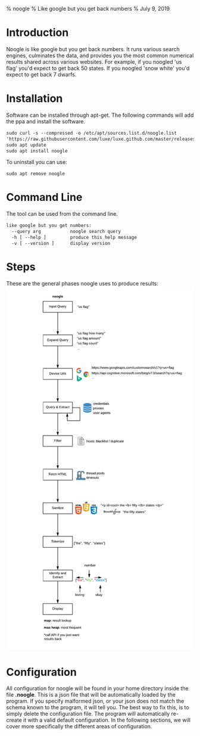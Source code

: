 % noogle
% Like google but you get back numbers
% July 9, 2019


# Introduction
Noogle is like google but you get back numbers.  It runs various search engines, culminates the data, and provides you the most common numerical results shared across various websites.  For example, if you noogled 'us flag' you'd expect to get back 50 states.  If you noogled 'snow white' you'd expect to get back 7 dwarfs.  


# Installation
Software can be installed through apt-get.  The following commands will add the ppa and install the software.  
```
sudo curl -s --compressed -o /etc/apt/sources.list.d/noogle.list 'https://raw.githubusercontent.com/luxe/luxe.github.com/master/releases/noogle/noogle.list'
sudo apt update
sudo apt install noogle

```
To uninstall you can use:  
```
sudo apt remove noogle
```



# Command Line
The tool can be used from the command line.  
```
like google but you get numbers:
  --query arg           noogle search query
  -h [ --help ]         produce this help message
  -v [ --version ]      display version

```



# Steps
These are the general phases noogle uses to produce results:  
![](img/noogle-steps.png "")




# Configuration
All configuration for noogle will be found in your home directory inside the file **.noogle**.  This is a json file that will be automatically loaded by the program.  If you specify malformed json, or your json does not match the schema known to the program, it will tell you.  The best way to fix this, is to simply delete the configuration file.  The program will automatically re-create it with a valid default configuration.  In the following sections, we will cover more specifically the different areas of configuration.  

